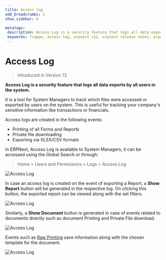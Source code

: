 ```yaml
---
title: Access log
add_breadcrumbs: 1
show_sidebar: 0

metatags:
 description: Access Log is a security feature that logs all data exports in the form of printing of Forms and reports, private file downloading and exporting reports in excel/csv formats.
 keywords: frappe, access log, erpnext v12, erpnext release notes, erpnext new features, erp, open source erp, free erp, security
---
```


# Access Log

> Introduced in Version 13

**Access Log is a security feature that logs all data exports by all users in the system.**

It is a tool for System Managers to track which files were accessed or exported by users on the system. This is useful for tracking your company's sensitive information like transactions or financials.

Access logs are created in the following events:

 - Printing of all Forms and Reports
 - Private file downloading
 - Exporting via XLSX/CSV formats

In ERPNext, Access Log is available to System Managers, it can be accessed using the Global Search or through:

> Home > Users and Permissions > Logs > Access Log

![Access Log](/docs/v12/assets/img/using-erpnext/using-access-log-3.png)

In case an access log is created on the event of exporting a Report, a **Show Report** button will be generated in the respective log. On clicking this button, the exported report can be viewed along with the set filters.

![Access Log](/docs/v12/assets/img/using-erpnext/using-access-log-1.png)

Similarly, a **Show Document** button is generated in case of events related to documents directly such as document Printing and Private File download.

![Access Log](/docs/v12/assets/img/using-erpnext/using-access-log-2.png)

Events such as [Raw Printing](/docs/user/manual/en/setting-up/print/raw-printing) save information along with the chosen template for the document.

![Access Log](/docs/v12/assets/img/using-erpnext/using-acces-log-4.png)